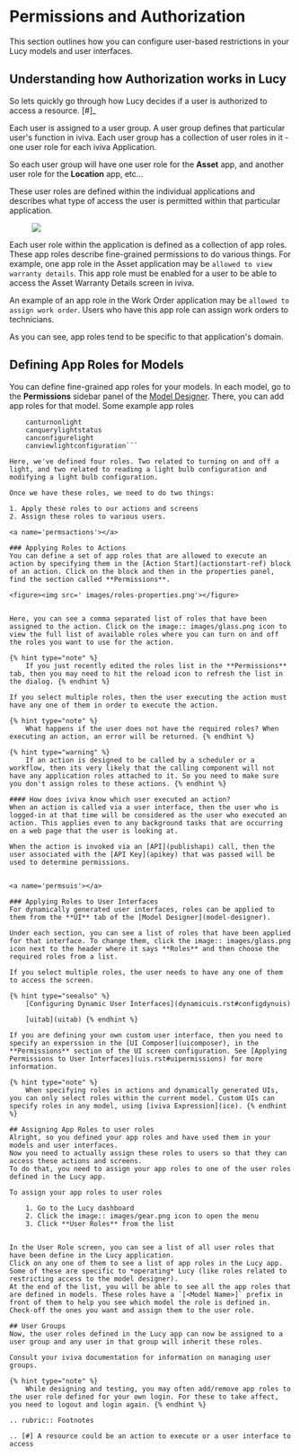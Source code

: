 


<a name='permissions'></a>

# Permissions and Authorization
This section outlines how you can configure user-based restrictions in your Lucy models and user interfaces.

## Understanding how Authorization works in Lucy
So lets quickly go through how Lucy decides if a user is authorized to access a resource. [#]_

Each user is assigned to a user group.
A user group defines that particular user's function in iviva.
Each user group has a collection of user roles in it - one user role for each iviva Application.

So each user group will have one user role for the **Asset** app, and another user role for the **Location** app, etc...

These user roles are defined within the individual applications and describes what type of access the user is permitted within that particular application.

<figure><img src=' images/roles-explanation.png'></figure>

Each user role within the application is defined as a collection of app roles.
These app roles describe fine-grained permissions to do various things.
For example, one app role in the Asset application may be `allowed to view warranty details`.
This app role must be enabled for a user to be able to access the Asset Warranty Details screen in iviva.

An example of an app role in the Work Order application may be `allowed to assign work order`. Users who have this app role can assign work orders to technicians.

As you can see, app roles tend to be specific to that application's domain.


<a name='approles'></a>
## Defining App Roles for Models
You can define fine-grained app roles for your models.
In each model, go to the **Permissions** sidebar panel of the [Model Designer](model-designer).
There, you can add app roles for that model.
Some example app roles

```
    canturnonlight
    canquerylightstatus
    canconfigurelight
    canviewlightconfiguration```

Here, we've defined four roles. Two related to turning on and off a light, and two related to reading a light bulb configuration and modifying a light bulb configuration.

Once we have these roles, we need to do two things:

1. Apply these roles to our actions and screens
2. Assign these roles to various users.

<a name='permsactions'></a>

### Applying Roles to Actions
You can define a set of app roles that are allowed to execute an action by specifying them in the [Action Start](actionstart-ref) block of an action. Click on the block and then in the properties panel, find the section called **Permissions**.

<figure><img src=' images/roles-properties.png'></figure>


Here, you can see a comma separated list of roles that have been assigned to the action. Click on the image:: images/glass.png icon to view the full list of available roles where you can turn on and off the roles you want to use for the action.

{% hint type="note" %}
    If you just recently edited the roles list in the **Permissions** tab, then you may need to hit the reload icon to refresh the list in the dialog. {% endhint %}

If you select multiple roles, then the user executing the action must have any one of them in order to execute the action.

{% hint type="note" %}
    What happens if the user does not have the required roles? When executing an action, an error will be returned. {% endhint %}

{% hint type="warning" %}
    If an action is designed to be called by a scheduler or a workflow, then its very likely that the calling component will not have any application roles attached to it. So you need to make sure you don't assign roles to these actions. {% endhint %}

#### How does iviva know which user executed an action?
When an action is called via a user interface, then the user who is logged-in at that time will be considered as the user who executed an action. This applies even to any background tasks that are occurring on a web page that the user is looking at.

When the action is invoked via an [API](publishapi) call, then the user associated with the [API Key](apikey) that was passed will be used to determine permissions.


<a name='permsuis'></a>

### Applying Roles to User Interfaces
For dynamically generated user interfaces, roles can be applied to them from the **UI** tab of the [Model Designer](model-designer).

Under each section, you can see a list of roles that have been applied for that interface. To change them, click the image:: images/glass.png icon next to the header where it says **Roles** and then choose the required roles from a list.

If you select multiple roles, the user needs to have any one of them to access the screen.

{% hint type="seealso" %}
    [Configuring Dynamic User Interfaces](dynamicuis.rst#configdynuis)
    
    [uitab](uitab) {% endhint %}

If you are defining your own custom user interface, then you need to specify an experssion in the [UI Composer](uicomposer), in the **Permissions** section of the UI screen configuration. See [Applying Permissions to User Interfaces](uis.rst#uipermissions) for more information.

{% hint type="note" %}
    When specifying roles in actions and dynamically generated UIs, you can only select roles within the current model. Custom UIs can specify roles in any model, using [iviva Expression](ice). {% endhint %}

## Assigning App Roles to user roles
Alright, so you defined your app roles and have used them in your models and user interfaces.
Now you need to actually assign these roles to users so that they can access these actions and screens.
To do that, you need to assign your app roles to one of the user roles defined in the Lucy app.

To assign your app roles to user roles

    1. Go to the Lucy dashboard
    2. Click the image:: images/gear.png icon to open the menu
    3. Click **User Roles** from the list


In the User Role screen, you can see a list of all user roles that have been define in the Lucy application.
Click on any one of them to see a list of app roles in the Lucy app.
Some of these are specific to *operating* Lucy (like roles related to restricting access to the model designer).
At the end of the list, you will be able to see all the app roles that are defined in models. These roles have a `[<Model Name>]` prefix in front of them to help you see which model the role is defined in.
Check-off the ones you want and assign them to the user role.

## User Groups
Now, the user roles defined in the Lucy app can now be assigned to a user group and any user in that group will inherit these roles.

Consult your iviva documentation for information on managing user groups.

{% hint type="note" %}
    While designing and testing, you may often add/remove app roles to the user role defined for your own login. For these to take affect, you need to logout and login again. {% endhint %}

.. rubric:: Footnotes

.. [#] A resource could be an action to execute or a user interface to access